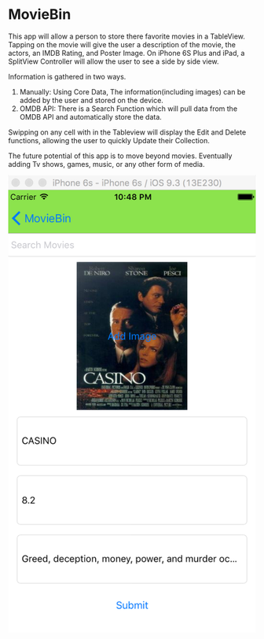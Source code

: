 # MovieBin

This app will allow a person to store there favorite movies in a TableView. Tapping on the movie will give the user a description of the movie, the actors, an IMDB Rating, and Poster Image. On iPhone 6S Plus and iPad, a SplitView Controller will allow the user to see a side by side view.

Information is gathered in two ways.

1. Manually: Using Core Data, The information(including images) can be added by the user and stored on the device.
2. OMDB API: There is a Search Function which will pull data from the OMDB API and automatically store the data.

Swipping on any cell with in the Tableview will display the Edit and Delete functions, allowing the user to quickly Update their Collection.

The future potential of this app is to move beyond movies. Eventually adding Tv shows, games, music, or any other form of media.

![alt text](Screenshots/AddMovieScreen.png "Search Movie Screen")


